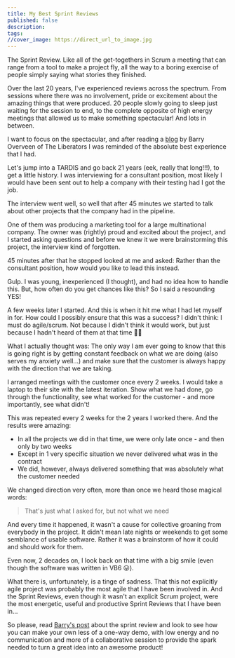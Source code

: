 ```yaml
---
title: My Best Sprint Reviews
published: false
description: 
tags: 
//cover_image: https://direct_url_to_image.jpg
---
```


The Sprint Review. Like all of the get-togethers in Scrum a meeting that can range from a tool to make a project fly, all the way to a boring exercise of people simply saying what stories they finished.

Over the last 20 years, I've experienced reviews across the spectrum. From sessions where there was no involvement, pride or excitement about the amazing things that were produced. 20 people slowly going to sleep just waiting for the session to end, to the complete opposite of high energy meetings that allowed us to make something spectacular! And lots in between.

I want to focus on the spectacular, and after reading a [blog](https://medium.com/the-liberators/how-to-run-a-sprint-review-online-c9393515c038) by Barry Overveen of The Liberators I was reminded of the absolute best experience that I had.

Let's jump into a TARDIS and go back 21 years (eek, really that long!!!), to get a little history. I was interviewing for a consultant position, most likely I would have been sent out to help a company with their testing had I got the job.

The interview went well, so well that after 45 minutes we started to talk about other projects that the company had in the pipeline.

One of them was producing a marketing tool for a large multinational company. The owner was (rightly) proud and excited about the project, and I started asking questions and before we knew it we were brainstorming this project, the interview kind of forgotten.

45 minutes after that he stopped looked at me and asked: Rather than the consultant position, how would you like to lead this instead.

Gulp. I was young, inexperienced (I thought), and had no idea how to handle this. But, how often do you get chances like this? So I said a resounding YES!

A few weeks later I started. And this is when it hit me what I had let myself in for. How could I possibly ensure that this was a success? I didn't think: I must do agile/scrum. Not because I didn't think it would work, but just because I hadn't heard of them at that time 🤷‍♀️

What I actually thought was: The only way I am ever going to know that this is going right is by getting constant feedback on what we are doing (also serves my anxiety well...) and make sure that the customer is always happy with the direction that we are taking.

I arranged meetings with the customer once every 2 weeks. I would take a laptop to their site with the latest iteration. Show what we had done, go through the functionality, see what worked for the customer - and more importantly, see what didn't!

This was repeated every 2 weeks for the 2 years I worked there. And the results were amazing:

* In all the projects we did in that time, we were only late once - and then only by two weeks
* Except in 1 very specific situation we never delivered what was in the contract
* We did, however, always delivered something that was absolutely what the customer needed

We changed direction very often, more than once we heard those magical words:

> That's just what I asked for, but not what we need

And every time it happened, it wasn't a cause for collective groaning from everybody in the project. It didn't mean late nights or weekends to get some semblance of usable software. Rather it was a brainstorm of how it could and should work for them.

Even now, 2 decades on, I look back on that time with a big smile (even though the software was written in VB6 😛).

What there is, unfortunately, is a tinge of sadness. That this not explicitly agile project was probably the most agile that I have been involved in. And the Sprint Reviews, even though it wasn't an explicit Scrum project, were the most energetic, useful and productive Sprint Reviews that I have been in...

So please, read [Barry's post](https://medium.com/the-liberators/how-to-run-a-sprint-review-online-c9393515c038) about the sprint review and look to see how you can make your own less of a one-way demo, with low energy and no communication and more of a collaborative session to provide the spark needed to turn a great idea into an awesome product!
